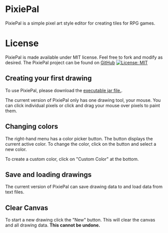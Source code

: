 ﻿# PixiePal 

PixiePal is a simple pixel art style editor for creating tiles for RPG games. 


# License

PixiePal is made available under MIT license. Feel free to fork and modify as desired. The PixiePal project can be found on [GitHub](https://github.com/RaneWallin/PixiePal)
[![License: MIT](https://img.shields.io/badge/License-MIT-yellow.svg)](https://opensource.org/licenses/MIT)

## Creating your first drawing

To use PixiePal, please download the [executable jar file.](http://ranewallin.com/PixiePal.jar).

The current version of PixiePal only has one drawing tool, your mouse. You can click individual pixels or click and drag your mouse over pixels to paint them.

## Changing colors

The right-hand menu has a color picker button. The button displays the current active color. To change the color, click on the button and select a new color. 

To create a custom color, click on "Custom Color" at the bottom.

## Save and loading drawings

The current version of PixiePal can save drawing data to and load data from text files. 

## Clear Canvas

To start a new drawing click the "New" button. This will clear the canvas and all drawing data. **This cannot be undone.**
